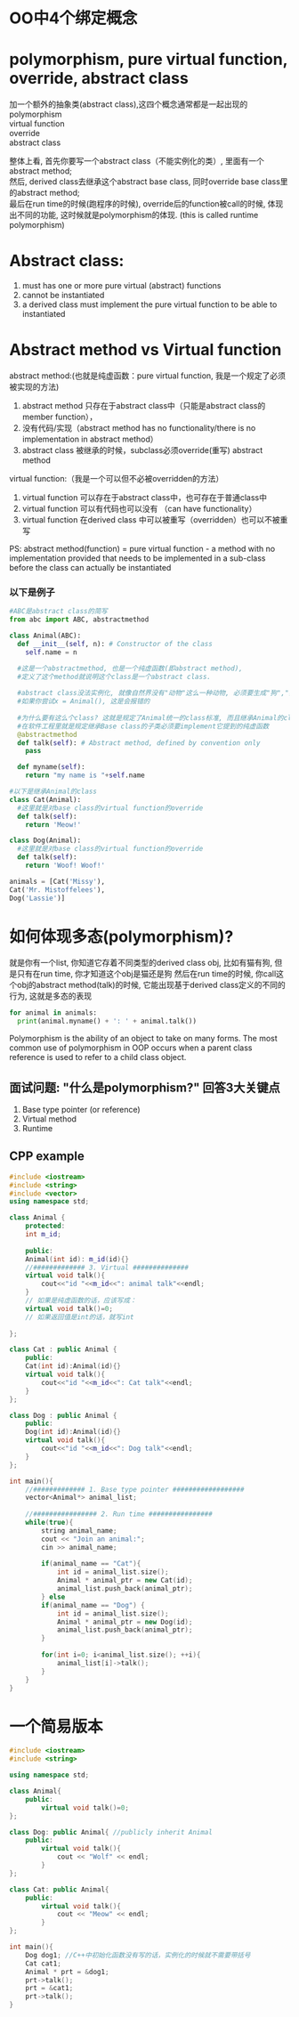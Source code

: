 # OO中4个绑定概念
# polymorphism, pure virtual function, override, abstract class
加一个额外的抽象类(abstract class),这四个概念通常都是一起出现的   
polymorphism  
virtual function  
override  
abstract class  

整体上看, 首先你要写一个abstract class（不能实例化的类）, 里面有一个abstract method;   
然后, derived class去继承这个abstract base class, 同时override base class里的abstract method;  
最后在run time的时候(跑程序的时候), override后的function被call的时候, 体现出不同的功能, 这时候就是polymorphism的体现.   (this is called runtime polymorphism)

# Abstract class:
1. must has one or more pure virtual (abstract) functions
2. cannot be instantiated
3. a derived class must implement the pure virtual function to be able to instantiated

# Abstract method vs Virtual function

abstract method:(也就是纯虚函数：pure virtual function, 我是一个规定了必须被实现的方法)
1. abstract method 只存在于abstract class中（只能是abstract class的member function），
2. 没有代码/实现（abstract method has no functionality/there is no implementation in abstract method）
3. abstract class 被继承的时候，subclass必须override(重写) abstract method

virtual function:（我是一个可以但不必被overridden的方法）
1. virtual function 可以存在于abstract class中，也可存在于普通class中
2. virtual function 可以有代码也可以没有 （can have functionality）
3. virtual function 在derived class 中可以被重写（overridden）也可以不被重写

PS: abstract method(function) = pure virtual function - a method with no implementation provided that needs to be implemented in a sub-class before the class can actually be instantiated

### 以下是例子

```python
#ABC是abstract class的简写
from abc import ABC, abstractmethod

class Animal(ABC):
  def __init__(self, n): # Constructor of the class
    self.name = n

  #这是一个abstractmethod, 也是一个纯虚函数(即abstract method), 
  #定义了这个method就说明这个class是一个abstract class.
  
  #abstract class没法实例化, 就像自然界没有"动物"这么一种动物, 必须要生成"狗","猫"之类的才可以实例化
  #如果你尝试x = Animal(), 这是会报错的
  
  #为什么要有这么个class? 这就是规定了Animal统一的class标准, 而且继承Animal的class都要implement一个talk函数才能编译通过,
  #在软件工程里就是规定继承Base class的子类必须要implement它提到的纯虚函数
  @abstractmethod
  def talk(self): # Abstract method, defined by convention only
    pass

  def myname(self):
    return "my name is "+self.name

#以下是继承Animal的class
class Cat(Animal):
  #这里就是对base class的virtual function的override
  def talk(self):
    return 'Meow!'

class Dog(Animal):
  #这里就是对base class的virtual function的override
  def talk(self):
    return 'Woof! Woof!'

animals = [Cat('Missy'),
Cat('Mr. Mistoffelees'),
Dog('Lassie')]
```
# 如何体现多态(polymorphism)?
就是你有一个list, 你知道它存着不同类型的derived class obj, 比如有猫有狗, 但是只有在run time, 你才知道这个obj是猫还是狗
然后在run time的时候, 你call这个obj的abstract method(talk)的时候, 它能出现基于derived class定义的不同的行为, 这就是多态的表现

```py
for animal in animals:
  print(animal.myname() + ': ' + animal.talk())
```

Polymorphism is the ability of an object to take on many forms. The most common use of polymorphism in OOP occurs when a parent class reference is used to refer to a child class object.

## 面试问题: "什么是polymorphism?" 回答3大关键点
1. Base type pointer (or reference)
2. Virtual method
3. Runtime

## CPP example

```cpp
#include <iostream>
#include <string>
#include <vector>
using namespace std;

class Animal {
	protected:
	int m_id;
	
	public:
	Animal(int id): m_id(id){}
	//############# 3. Virtual ##############
	virtual void talk(){
		cout<<"id "<<m_id<<": animal talk"<<endl;
	}
	// 如果是纯虚函数的话，应该写成：
	virtual void talk()=0;
	// 如果返回值是int的话，就写int
	
};

class Cat : public Animal {
	public:
	Cat(int id):Animal(id){}
	virtual void talk(){
		cout<<"id "<<m_id<<": Cat talk"<<endl;
	}
};

class Dog : public Animal {
	public:
	Dog(int id):Animal(id){}
	virtual void talk(){
		cout<<"id "<<m_id<<": Dog talk"<<endl;
	}
};

int main(){
    //############# 1. Base type pointer ################## 
	vector<Animal*> animal_list;
	
	//################ 2. Run time ################
	while(true){
		string animal_name;
		cout << "Join an animal:";
		cin >> animal_name;
		
		if(animal_name == "Cat"){
			int id = animal_list.size();
			Animal * animal_ptr = new Cat(id);
			animal_list.push_back(animal_ptr);
		} else 
		if(animal_name == "Dog") {
			int id = animal_list.size();
			Animal * animal_ptr = new Dog(id);
			animal_list.push_back(animal_ptr);
		}
		
		for(int i=0; i<animal_list.size(); ++i){
			animal_list[i]->talk();
		}
	}
}
```
# 一个简易版本
```cpp
#include <iostream>
#include <string>

using namespace std;

class Animal{
    public:
        virtual void talk()=0;
};

class Dog: public Animal{ //publicly inherit Animal
    public:
        virtual void talk(){
            cout << "Wolf" << endl;
        }
};

class Cat: public Animal{
    public:
        virtual void talk(){
            cout << "Meow" << endl;
        }
};

int main(){
    Dog dog1; //C++中初始化函数没有写的话，实例化的时候就不需要带括号
    Cat cat1;
    Animal * prt = &dog1;
    prt->talk();
    prt = &cat1;
    prt->talk();
}
```
